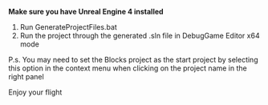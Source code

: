 **Make sure you have Unreal Engine 4 installed**

1. Run GenerateProjectFiles.bat
2. Run the project through the generated .sln file in DebugGame Editor x64 mode

P.s. You may need to set the Blocks project as the start project by selecting this option in the context menu when clicking on the project name in the right panel

Enjoy your flight
